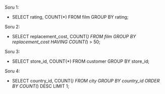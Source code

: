 Soru 1:
- SELECT rating, COUNT(*) FROM film GROUP BY rating;

Soru 2:
- SELECT replacement_cost, COUNT(*) FROM film GROUP BY replacement_cost HAVING COUNT(*) > 50;

Soru 3:
- SELECT store_id, COUNT(*) FROM customer GROUP BY store_id;

Soru 4:
- SELECT country_id, COUNT(*) FROM city GROUP BY country_id ORDER BY COUNT(*) DESC LIMIT 1;
